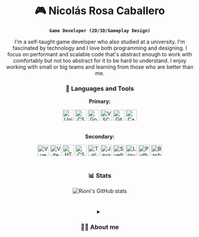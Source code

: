 <div align="center">

# 🎮 Nicolás Rosa Caballero

**`Game Developer (2D/3D/Gameplay Design)`**

I'm a self-taught game developer who also studied at a university. I'm fascinated by technology and I love both programming and designing. I focus on performant and scalable code that's abstract enough to work with comfortably but not too abstract for it to be hard to understand. I enjoy working with small or big teams and learning from those who are better than me.

### 🧰 Languages and Tools

**Primary:**

<img alt="Unity" width="30px" src="https://cdn.jsdelivr.net/gh/devicons/devicon@latest/icons/unity/unity-original.svg"/>
<img alt="CSharp" width="30px" src="https://cdn.jsdelivr.net/gh/devicons/devicon/icons/csharp/csharp-original.svg"/>
<img alt="Godot" width="30px" src="https://cdn.jsdelivr.net/gh/devicons/devicon/icons/godot/godot-original.svg"/>
<img alt="VSCode" width="30px" src="https://cdn.jsdelivr.net/gh/devicons/devicon/icons/vscode/vscode-original.svg" />
<img alt="Git" width="30px" src="https://cdn.jsdelivr.net/gh/devicons/devicon/icons/git/git-original.svg" />
<img alt="C++" width="30px" src="https://cdn.jsdelivr.net/gh/devicons/devicon/icons/cplusplus/cplusplus-original.svg" />


<br />
<br />

**Secondary:**

<img alt="Vue" width="30px" src="https://cdn.jsdelivr.net/gh/devicons/devicon/icons/vuejs/vuejs-original.svg" />
<img alt="Vite" width="30px" src="https://vitejs.dev/logo.svg" />
<img alt="HTML" width="30px" src="https://cdn.jsdelivr.net/gh/devicons/devicon/icons/html5/html5-plain.svg" />
<img alt="CSS" width="30px" src="https://cdn.jsdelivr.net/gh/devicons/devicon/icons/css3/css3-plain.svg" />
<img alt="Taliwind" width="30px" src="https://cdn.jsdelivr.net/gh/devicons/devicon@latest/icons/tailwindcss/tailwindcss-original.svg" />
<img alt="JavaScript" width="30px" src="https://cdn.jsdelivr.net/gh/devicons/devicon/icons/javascript/javascript-plain.svg" />
<img alt="Svelte" width="30px" src="https://cdn.jsdelivr.net/gh/devicons/devicon/icons/svelte/svelte-original.svg" />
<img alt="Linux" width="30px" src="https://cdn.jsdelivr.net/gh/devicons/devicon/icons/linux/linux-original.svg" />
<img alt="Python" width="30px" src="https://cdn.jsdelivr.net/gh/devicons/devicon/icons/python/python-plain.svg" />
<img alt="Bash" width="30px" src="https://cdn.jsdelivr.net/gh/devicons/devicon/icons/bash/bash-original.svg" />

<br />

#

### 📊 Stats

![Rioni's GitHub stats](https://github-readme-stats.vercel.app/api?username=nrosa01&show_icons=true&theme=gruvbox)

#

<details>
 <summary><h3>👨‍💻 About me</h3></summary>

I started learning programming back in 2017 with Java and I started doing game dev with Unity in 2018. After that, I enrolled the next year (2019) at UCM University in Spain to study the career for Game Design and Development where I improved my programming and low-level knowledge to further improve the quality of my code. Right now I focus on doing small prototypes and games, 2D and 3D with a bigger focus on the first one. I also enjoy creating tools that simplify or solve some specific needs in the form of web apps because of their ease of access and distribution.
</details>

</div>
